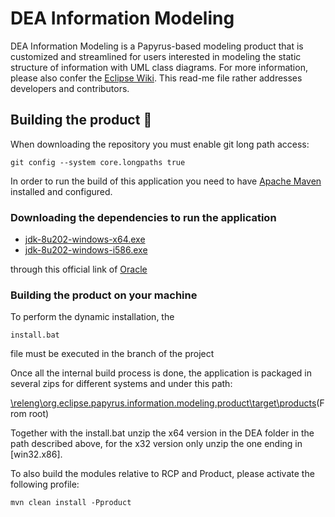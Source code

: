 # DEA Information Modeling

DEA Information Modeling is a Papyrus-based modeling product that is customized and streamlined for users interested in modeling the static structure of information with UML class diagrams. For more information, please also confer the [Eclipse Wiki](https://wiki.eclipse.org/Papyrus_for_Information_Modeling). This read-me file rather addresses developers and contributors.

## Building the product 🚀

When downloading the repository you must enable git long path access:

```
git config --system core.longpaths true
```

In order to run the build of this application you need to have [Apache Maven](https://maven.apache.org/) installed and configured.

### Downloading the dependencies to run the application

- [jdk-8u202-windows-x64.exe](https://www.oracle.com/java/technologies/javase/javase8-archive-downloads.html#license-lightbox)
- [jdk-8u202-windows-i586.exe](https://www.oracle.com/java/technologies/javase/javase8-archive-downloads.html#license-lightbox)

through this official link of [Oracle](https://www.oracle.com/java/technologies/javase/javase8-archive-downloads.html)

### Building the product on your machine

To perform the dynamic installation, the

```
install.bat
```

file must be executed in the branch of the project

Once all the internal build process is done, the application is packaged in several zips for different systems and under this path:

[\releng\org.eclipse.papyrus.information.modeling.product\target\products]()(From root)

Together with the install.bat unzip the x64 version in the DEA folder in the path described above,
for the x32 version only unzip the one ending in [win32.x86].

To also build the modules relative to RCP and Product, please activate the following profile:

```
mvn clean install -Pproduct
```
